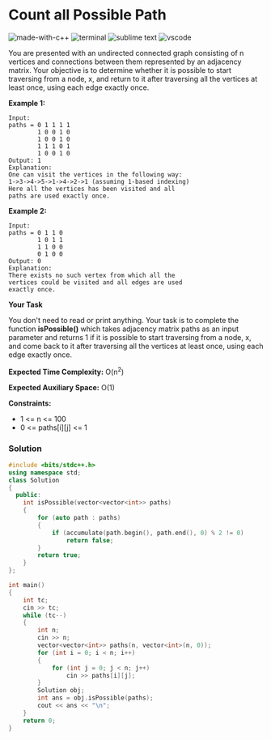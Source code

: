 # Count all Possible Path
![made-with-c++](https://img.shields.io/badge/Made%20with-C++-007396.svg)
![terminal](https://img.shields.io/badge/Windows%20Terminal-4D4D4D?logo=windows%20terminal&logoColor=white)
![sublime text](https://img.shields.io/badge/Sublime_Text-%23575757?logo=sublime-text&logoColor=important)
![vscode](https://img.shields.io/badge/Visual_Studio_Code-0078D4?logo=visual%20studio%20code&logoColor=white)

You are presented with an undirected connected graph consisting of n vertices and connections between them represented by an adjacency matrix. Your objective is to determine whether it is possible to start traversing from a node, x, and return to it after traversing all the vertices at least once, using each edge exactly once.

__Example 1:__
```
Input: 
paths = 0 1 1 1 1
        1 0 0 1 0
        1 0 0 1 0
        1 1 1 0 1
        1 0 0 1 0
Output: 1
Explanation: 
One can visit the vertices in the following way:
1->3->4->5->1->4->2->1 (assuming 1-based indexing)
Here all the vertices has been visited and all
paths are used exactly once.
```
__Example 2:__
```
Input: 
paths = 0 1 1 0
        1 0 1 1
        1 1 0 0
        0 1 0 0
Output: 0
Explanation: 
There exists no such vertex from which all the 
vertices could be visited and all edges are used 
exactly once.
```
__Your Task__

You don't need to read or print anything. Your task is to complete the function __isPossible()__ which takes adjacency matrix paths as an input parameter and returns 1 if it is possible to start traversing from a node, x, and come back to it after traversing all the vertices at least once, using each edge exactly once.

__Expected Time Complexity:__ O(n<sup>2</sup>)

__Expected Auxiliary Space:__  O(1)

__Constraints:__
- 1 <= n <= 100
- 0 <= paths[i][j] <= 1

### Solution
```cpp
#include <bits/stdc++.h>
using namespace std;
class Solution
{
  public:
    int isPossible(vector<vector<int>> paths)
    {
        for (auto path : paths)
        {
            if (accumulate(path.begin(), path.end(), 0) % 2 != 0)
                return false;
        }
        return true;
    }
};

int main()
{
    int tc;
    cin >> tc;
    while (tc--)
    {
        int n;
        cin >> n;
        vector<vector<int>> paths(n, vector<int>(n, 0));
        for (int i = 0; i < n; i++)
        {
            for (int j = 0; j < n; j++)
                cin >> paths[i][j];
        }
        Solution obj;
        int ans = obj.isPossible(paths);
        cout << ans << "\n";
    }
    return 0;
}
```